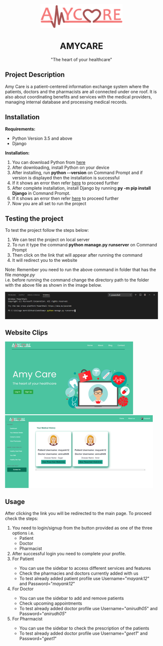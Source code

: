 <p align="center"><img src="media/fit/front/logo1.png" height="80"></p>
<h1 align="center">AMYCARE</h1>
  <p align="center">"The heart of your healthcare"</p>
    
<h2>Project Description</h2>
 <p>Amy Care is a patient-centered information exchange system where the patients, doctors and the pharmacists are all connected under one roof.
   It is also about coordinating benefits and services with the medical providers, managing internal database and processing medical records.
 </p>

<h2>Installation</h2>
<p><strong>Requirements:</strong></p>
<ul>
  <li>Python Version 3.5 and above</li>
  <li>Django</li>
</ul>
<p><strong>Installation:</strong></p>
<ol>
  <li>You can download Python from <a href="https://www.python.org/downloads/">here</a></li>
  <li>After downloading, install Python on your device</li>
  <li>After installing, run <strong>python --version</strong> on Command Prompt and if version is displayed then the installation is successful</li>
  <li>If it shows an error then refer <a href="https://docs.python.org/3/using/windows.html">here</a> to proceed further</li>
  <li>After complete installation, install Django by running <strong>py -m pip install Django</strong> in Command Prompt.</li>
  <li>If it shows an error then refer <a href="https://appuals.com/fix-pip-is-not-recognized-as-an-internal-or-external-command/">here</a> to proceed further</li>
  <li>Now you are all set to run the project</li>
</ol>

<h2>Testing the project</h2>
  <p>To test the project follow the steps below:
  <ol>
    <li>We can test the project on local server</li>
    <li>To run it type the command <strong>python manage.py runserver</strong> on Command Prompt</li>
    <li>Then click on the link that will appear after running the command</li>
    <li>It will redirect you to the website</li>
  </ol>
  <p>Note: Remember you need to run the above command in folder that has the file <i>manage.py</i> 
  <br>i.e. before running the command change the directory path to the folder with the above file as shown in the image below.</p>
 <img src="media/fit/front/thumbnailCommand.PNG">

<h2>Website Clips</h2>
  <p align="left"><kbd><img src="media/fit/front/thumbnail.PNG" height="240"></kbd> <kbd><img src="media/fit/front/thumbnailPatient.PNG" height="240"></kbd></p>
  
<h2>Usage</h2>
  <p>After clicking the link you will be redirected to the main page. To proceed check the steps:</p>
  <ol>
  <li>You need to login/signup from the button provided as one of the three options i.e.
     <ul>
      <li>Patient</li>
      <li>Doctor</li>
      <li>Pharmacist</li>
     </ul>
  <li>After successful login you need to complete your profile.</li>
  <li>For Patient</li>
     <ul>
      <li>You can use the sidebar to access different services and features</li>
      <li>Check the pharmacies and doctors currently added with us</li>
      <li>To test already added patient profile use Username="<i>mayank12</i>" and Password="<i>mayank12</i>"</li>
     </ul>
  <li>For Doctor</li>
     <ul>
     <li>You can use the sidebar to add and remove patients</li>
     <li>Check upcoming appointments</li>
     <li>To test already added doctor profile use Username="<i>anirudh05</i>" and Password="<i>anirudh05</i>"</li>
     </ul>
  <li>For Pharmacist</li>
      <ul>
       <li>You can use the sidebar to check the prescription of the patients</li>
       <li>To test already added doctor profile use Username="<i>geet1</i>" and Password="<i>geet1</i>"</li>
      </ul>
  </ol>
  



